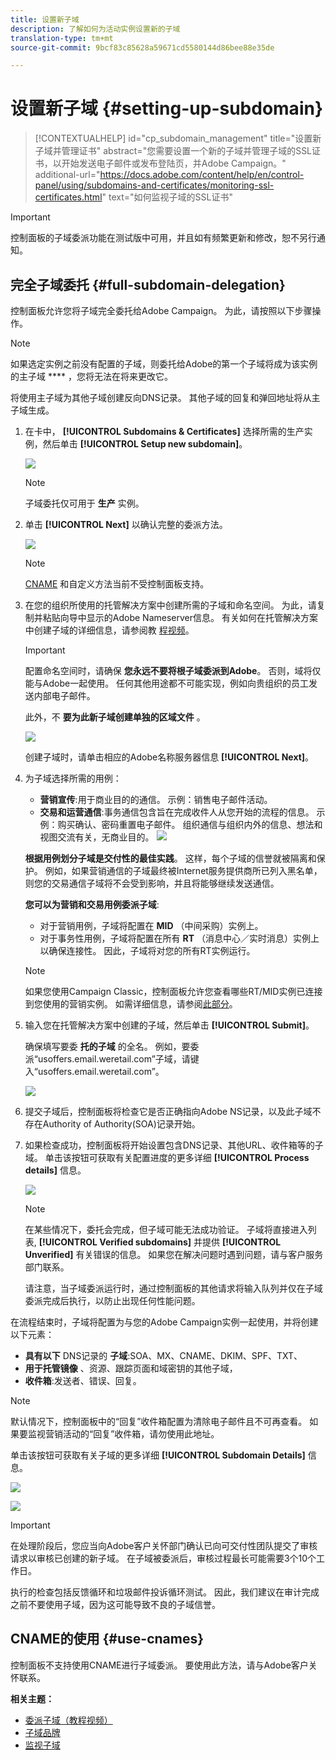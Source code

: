 ```yaml
---
title: 设置新子域
description: 了解如何为活动实例设置新的子域
translation-type: tm+mt
source-git-commit: 9bcf83c85628a59671cd5580144d86bee88e35de

---
```



# 设置新子域 {#setting-up-subdomain}

>[!CONTEXTUALHELP]
>id=&quot;cp_subdomain_management&quot;
>title=&quot;设置新子域并管理证书&quot;
>abstract=&quot;您需要设置一个新的子域并管理子域的SSL证书，以开始发送电子邮件或发布登陆页，并Adobe Campaign。&quot;
>additional-url=&quot;https://docs.adobe.com/content/help/en/control-panel/using/subdomains-and-certificates/monitoring-ssl-certificates.html&quot; text=&quot;如何监视子域的SSL证书&quot;

>[!IMPORTANT]
>
>控制面板的子域委派功能在测试版中可用，并且如有频繁更新和修改，恕不另行通知。

## 完全子域委托 {#full-subdomain-delegation}

控制面板允许您将子域完全委托给Adobe Campaign。 为此，请按照以下步骤操作。

>[!NOTE]
>
>如果选定实例之前没有配置的子域，则委托给Adobe的第一个子域将成为该实例的主子域 **** ，您将无法在将来更改它。
>
>将使用主子域为其他子域创建反向DNS记录。 其他子域的回复和弹回地址将从主子域生成。

1. 在卡中， **[!UICONTROL Subdomains & Certificates]** 选择所需的生产实例，然后单击 **[!UICONTROL Setup new subdomain]**。

   ![](assets/subdomain1.png)

   >[!NOTE]
   >
   >子域委托仅可用于 **生产** 实例。

1. 单击 **[!UICONTROL Next]** 以确认完整的委派方法。

   ![](assets/subdomain3.png)

   >[!NOTE]
   >
   >[CNAME](#use-cnames) 和自定义方法当前不受控制面板支持。

1. 在您的组织所使用的托管解决方案中创建所需的子域和命名空间。 为此，请复制并粘贴向导中显示的Adobe Nameserver信息。 有关如何在托管解决方案中创建子域的详细信息，请参阅教 [程视频](https://video.tv.adobe.com/v/30175?captions=chi_hans)。

   >[!IMPORTANT]
   >
   >配置命名空间时，请确保 **您永远不要将根子域委派到Adobe**。 否则，域将仅能与Adobe一起使用。 任何其他用途都不可能实现，例如向贵组织的员工发送内部电子邮件。
   >
   >此外，不 **要为此新子域创建单独的区域文件** 。

   ![](assets/subdomain4.png)

   创建子域时，请单击相应的Adobe名称服务器信息 **[!UICONTROL Next]**。

1. 为子域选择所需的用例：

   * **营销宣传**:用于商业目的的通信。 示例：销售电子邮件活动。
   * **交易和运营通信**:事务通信包含旨在完成收件人从您开始的流程的信息。 示例：购买确认、密码重置电子邮件。 组织通信与组织内外的信息、想法和视图交流有关，无商业目的。
   ![](assets/subdomain5.png)

   **根据用例划分子域是交付性的最佳实践**。 这样，每个子域的信誉就被隔离和保护。 例如，如果营销通信的子域最终被Internet服务提供商所已列入黑名单，则您的交易通信子域将不会受到影响，并且将能够继续发送通信。

   **您可以为营销和交易用例委派子域**:

   * 对于营销用例，子域将配置在 **MID** （中间采购）实例上。
   * 对于事务性用例，子域将配置在所有 **RT** （消息中心／实时消息）实例上以确保连接性。 因此，子域将对您的所有RT实例运行。
   >[!NOTE]
   >
   >如果您使用Campaign Classic，控制面板允许您查看哪些RT/MID实例已连接到您使用的营销实例。 如需详细信息，请参阅[此部分](../../instances-settings/using/instance-details.md)。

1. 输入您在托管解决方案中创建的子域，然后单击 **[!UICONTROL Submit]**。

   确保填写要委 **托的子域** 的全名。 例如，要委派“usoffers.email.weretail.com”子域，请键入“usoffers.email.weretail.com”。

   ![](assets/subdomain6.png)

1. 提交子域后，控制面板将检查它是否正确指向Adobe NS记录，以及此子域不存在Authority of Authority(SOA)记录开始。

1. 如果检查成功，控制面板将开始设置包含DNS记录、其他URL、收件箱等的子域。 单击该按钮可获取有关配置进度的更多详细 **[!UICONTROL Process details]** 信息。

   ![](assets/subdomain7.png)

   >[!NOTE]
   >
   >在某些情况下，委托会完成，但子域可能无法成功验证。 子域将直接进入列表, **[!UICONTROL Verified subdomains]** 并提供 **[!UICONTROL Unverified]** 有关错误的信息。 如果您在解决问题时遇到问题，请与客户服务部门联系。
   >
   >请注意，当子域委派运行时，通过控制面板的其他请求将输入队列并仅在子域委派完成后执行，以防止出现任何性能问题。

在流程结束时，子域将配置为与您的Adobe Campaign实例一起使用，并将创建以下元素：

* **具有以下** DNS记录的 **子域**:SOA、MX、CNAME、DKIM、SPF、TXT、
* **用于托管镜像** 、资源、跟踪页面和域密钥的其他子域，
* **收件箱**:发送者、错误、回复。

>[!NOTE]
>
>默认情况下，控制面板中的“回复”收件箱配置为清除电子邮件且不可再查看。 如果要监视营销活动的“回复”收件箱，请勿使用此地址。


单击该按钮可获取有关子域的更多详细 **[!UICONTROL Subdomain Details]** 信息。

![](assets/subdomain_details_general.png)

![](assets/subdomains_details_senderinfo.png)

>[!IMPORTANT]
>
>在处理阶段后，您应当向Adobe客户关怀部门确认已向可交付性团队提交了审核请求以审核已创建的新子域。 在子域被委派后，审核过程最长可能需要3个10个工作日。
>
>执行的检查包括反馈循环和垃圾邮件投诉循环测试。 因此，我们建议在审计完成之前不要使用子域，因为这可能导致不良的子域信誉。

## CNAME的使用 {#use-cnames}

控制面板不支持使用CNAME进行子域委派。 要使用此方法，请与Adobe客户关怀联系。

**相关主题：**

* [委派子域（教程视频）](https://docs.adobe.com/content/help/en/campaign-learn/campaign-standard-tutorials/administrating/control-panel/subdomain-delegation.html)
* [子域品牌](../../subdomains-certificates/using/subdomains-branding.md)
* [监视子域](../../subdomains-certificates/using/monitoring-subdomains.md)